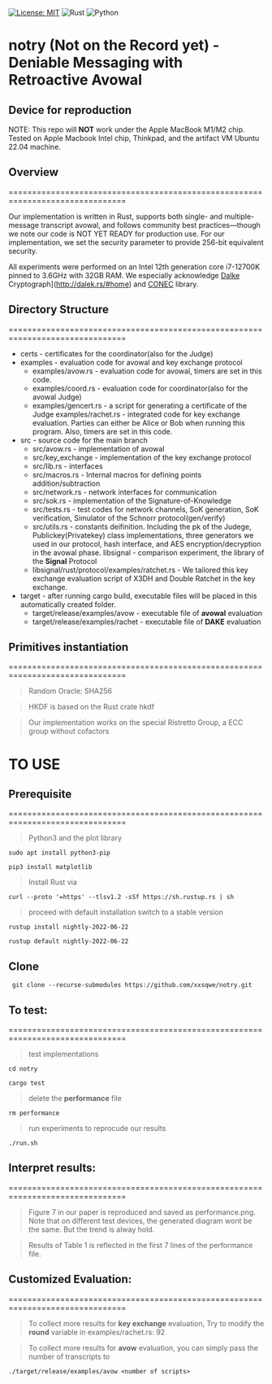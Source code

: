 [![License: MIT](https://img.shields.io/badge/License-MIT-yellow.svg)](https://opensource.org/licenses/MIT)
![Rust](https://img.shields.io/badge/rust-%23000000.svg?style=for-the-badge&logo=rust&logoColor=white)
![Python](https://img.shields.io/badge/python-3670A0?style=for-the-badge&logo=python&logoColor=ffdd54)


# notry (Not on the Record yet) - Deniable Messaging with Retroactive Avowal

## Device for reproduction
NOTE: This repo will **NOT** work under the Apple MacBook M1/M2 chip. 
Tested on Apple Macbook Intel chip, Thinkpad, and the artifact VM Ubuntu 22.04 machine.
## Overview
===============================================================================

Our implementation is written in Rust, supports both single- and
multiple-message transcript avowal, and follows community best
practices—though we note our code is NOT YET READY for production
use. For our implementation, we set the security parameter to provide 256-bit equivalent security. 

All experiments were performed on an Intel 12th generation core i7-12700K pinned to 3.6GHz with
32GB RAM.
We especially acknowledge [Dalke](http://dalek.rs/#home) Cryptograph](http://dalek.rs/#home) and [CONEC](https://github.com/kwantam/conec) library.

## Directory Structure
===============================================================================
- certs - certificates for the coordinator(also for the Judge)
-  examples - evaluation code for avowal and key exchange protocol
     - examples/avow.rs - evaluation code for avowal, timers are set in this code.
     - examples/coord.rs - evaluation code for coordinator(also for the avowal Judge)
     - examples/gencert.rs - a script for generating a certificate of the Judge
examples/rachet.rs - integrated code for key exchange evaluation. Parties can either be Alice or Bob when running this program. Also, timers are set in this code.
- src - source code for the main branch
     - src/avow.rs - implementation of avowal
     - src/key_exchange - implementation of the key exchange protocol
     - src/lib.rs - interfaces
     - src/macros.rs - Internal macros for defining points addition/subtraction
     - src/network.rs - network interfaces for communication
     - src/sok.rs - implementation of the Signature-of-Knowledge
     - src/tests.rs - test codes for network channels, SoK generation, SoK verification, Simulator of the Schnorr protocol(gen/verify)
     - src/utils.rs - constants deifinition. Including the pk of the Judege, Publickey(Privatekey) class implementations, three generators we used in our protocol, hash interface, and AES encryption/decryption in the avowal phase.
libsignal - comparison experiment, the library of the **Signal** Protocol
     - libsignal/rust/protocol/examples/ratchet.rs - We tailored this key exchange evaluation script of X3DH and Double Ratchet in the key exchange.
- target - after running cargo build, executable files will be placed in this automatically created folder.
     - target/release/examples/avow - executable file of **avowal** evaluation
     - target/release/examples/rachet - executable file of **DAKE** evaluation

## Primitives instantiation
===============================================================================

> Random Oracle: SHA256

> HKDF is based on the Rust crate hkdf

> Our implementation works on the special Ristretto Group, a ECC group without cofactors
# TO USE
## Prerequisite
===============================================================================

> Python3 and the plot library

```
sudo apt install python3-pip
```
```
pip3 install matplotlib
``` 

> Install Rust via 
```
curl --proto '=https' --tlsv1.2 -sSf https://sh.rustup.rs | sh
```
> proceed with default installation
> switch to a stable version
```
rustup install nightly-2022-06-22
```
```
rustup default nightly-2022-06-22
```
## Clone
```
 git clone --recurse-submodules https://github.com/xxsqwe/notry.git
```
## To test:
===============================================================================


> test implementations
```
cd notry
```
```
cargo test
```
> delete the  **performance** file
```
rm performance
```
> run experiments to reprocude our results 
```
./run.sh
```

## Interpret results:
===============================================================================
> Figure 7 in our paper is reproduced and saved as performance.png. Note that on different test devices, the generated diagram wont be the same. But the trend is alway hold.

> Results of Table 1 is reflected in the first 7 lines of the performance file.

## Customized Evaluation:
===============================================================================
> To collect more results for **key exchange** evaluation, Try to modify the **round** variable in examples/rachet.rs: 92

> To collect more results for **avow** evaluation, you can simply pass the number of transcripts to 
```
./target/release/examples/avow <number of scripts>
```
